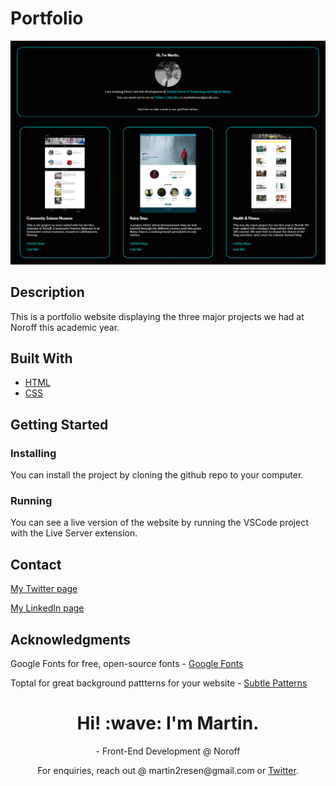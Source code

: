 # Portfolio

![image](images/portfolio.png)

## Description

This is a portfolio website displaying the three major projects we had at Noroff this academic year.

## Built With

- [HTML](https://developer.mozilla.org/en-US/docs/Web/HTML)
- [CSS](https://developer.mozilla.org/en-US/docs/Web/CSS)

## Getting Started

### Installing

You can install the project by cloning the github repo to your computer.

### Running

You can see a live version of the website by running the VSCode project with the Live Server extension.

## Contact

[My Twitter page](https://twitter.com/martinth0resen)

[My LinkedIn page](https://www.linkedin.com/in/martinthoresen/)

## Acknowledgments


Google Fonts for free, open-source fonts - [Google Fonts](https://fonts.google.com/)

Toptal for great background pattterns for your website - [Subtle Patterns](https://www.toptal.com/designers/subtlepatterns/subtle-carbon/)

<h1 align='center'> Hi! :wave: I'm Martin.</h1>
<p align='center'>
- Front-End Development @ Noroff
</p>
<p align='center'>For enquiries, reach out @ martin2resen@gmail.com or <a href="https://twitter.com/martinth0resen">Twitter</a>.</p>
